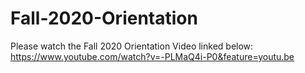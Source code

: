 # Fall-2020-Orientation

Please watch the Fall 2020 Orientation Video linked below:
https://www.youtube.com/watch?v=-PLMaQ4i-P0&feature=youtu.be
